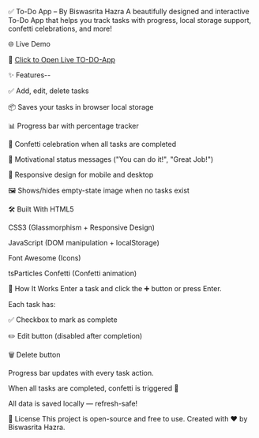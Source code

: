 ✅ To-Do App – By Biswasrita Hazra
A beautifully designed and interactive To-Do App that helps you track tasks with progress, local storage support, confetti celebrations, and more!

🌐 Live Demo

🔗 [Click to Open Live TO-DO-App](https://to-do-app-omega-azure.vercel.app)


✨ Features--

✅ Add, edit, delete tasks

📦 Saves your tasks in browser local storage

📊 Progress bar with percentage tracker

🎉 Confetti celebration when all tasks are completed

🧠 Motivational status messages ("You can do it!", "Great Job!")

📱 Responsive design for mobile and desktop

🖼️ Shows/hides empty-state image when no tasks exist

🛠️ Built With
HTML5

CSS3 (Glassmorphism + Responsive Design)

JavaScript (DOM manipulation + localStorage)

Font Awesome (Icons)

tsParticles Confetti (Confetti animation)




🧠 How It Works
Enter a task and click the ➕ button or press Enter.

Each task has:

✅ Checkbox to mark as complete

✏️ Edit button (disabled after completion)

🗑️ Delete button

Progress bar updates with every task action.

When all tasks are completed, confetti is triggered 🎉

All data is saved locally — refresh-safe!

🧾 License
This project is open-source and free to use. Created with ❤️ by Biswasrita Hazra.








